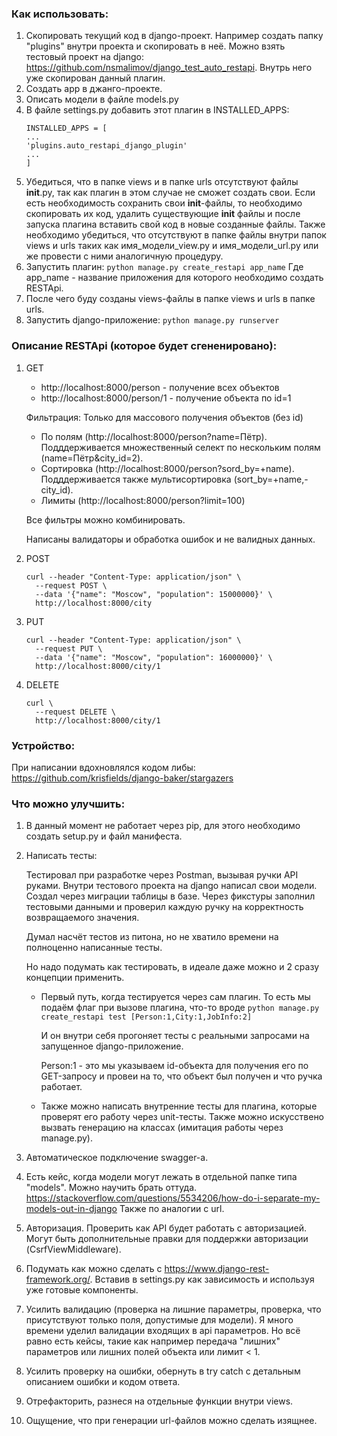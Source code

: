 ### Как использовать:

1. Скопировать текущий код в django-проект. Например создать папку "plugins" внутри проекта и скопировать в неё.
Можно взять тестовый проект на django: https://github.com/nsmalimov/django_test_auto_restapi. Внутрь него уже скопирован данный плагин.
2. Создать app в джанго-проекте.
3. Описать модели в файле models.py
4. В файле settings.py добавить этот плагин в INSTALLED_APPS:
    ```
    INSTALLED_APPS = [
    ...
    'plugins.auto_restapi_django_plugin'
    ...
    ]
    ```
5. Убедиться, что в папке views и в папке urls отсутствуют файлы __init__.py, так как
плагин в этом случае не сможет создать свои. Если есть необходимость сохранить свои __init__-файлы, то
необходимо скопировать их код, удалить существующие __init__ файлы и после запуска плагина вставить свой код в 
новые созданные файлы. Также необходимо убедиться, что отсутствуют в папке файлы внутри папок 
views и urls таких как имя_модели_view.py и имя_модели_url.py или же провести с ними 
аналогичную процедуру.
6. Запустить плагин: `python manage.py create_restapi app_name`
Где app_name - название приложения для которого необходимо создать RESTApi.
7. После чего буду созданы views-файлы в папке views и urls в папке urls.
8. Запустить django-приложение: `python manage.py runserver`

### Описание RESTApi (которое будет сгененировано):
1. GET
    * http://localhost:8000/person - получение всех объектов
    * http://localhost:8000/person/1 - получение объекта по id=1
    
    Фильтрация:
    Только для массового получения объектов (без id)
    * По полям (http://localhost:8000/person?name=Пётр). Подддерживается множественный селект по нескольким полям (name=Пётр&city_id=2).
    * Сортировка (http://localhost:8000/person?sord_by=+name). Подддерживается также мультисортировка (sort_by=+name,-city_id).
    * Лимиты (http://localhost:8000/person?limit=100)
    
    Все фильтры можно комбинировать.
    
    Написаны валидаторы и обработка ошибок и не валидных данных.

2. POST
    ```
    curl --header "Content-Type: application/json" \
      --request POST \
      --data '{"name": "Moscow", "population": 15000000}' \
      http://localhost:8000/city
    ```
3. PUT
    ```
    curl --header "Content-Type: application/json" \
      --request PUT \
      --data '{"name": "Moscow", "population": 16000000}' \
      http://localhost:8000/city/1
    ```
4. DELETE
    ```
    curl \
      --request DELETE \
      http://localhost:8000/city/1
    ```
   
###  Устройство:
При написании вдохновлялся кодом либы: https://github.com/krisfields/django-baker/stargazers

### Что можно улучшить:
1. В данный момент не работает через pip, для этого необходимо создать setup.py и файл манифеста.
2. Написать тесты:

    Тестировал при разработке через Postman, вызывая ручки API руками. Внутри тестового проекта на django написал свои модели.
    Создал через миграции таблицы в базе. Через фикстуры заполнил тестовыми данными и проверил каждую ручку на корректность возвращаемого
    значения.
    
    Думал насчёт тестов из питона, но не хватило времени на полноценно написанные тесты.
    
    Но надо подумать как тестировать, в идеале даже можно и 2 сразу концепции применить.
    
    * Первый путь, когда тестируется через сам плагин. То есть мы подаём флаг при вызове плагина, что-то вроде
    `python manage.py create_restapi test [Person:1,City:1,JobInfo:2]`
    
        И он внутри себя прогоняет тесты с реальными запросами на запущенное django-приложение.
        
        Person:1 - это мы указываем id-объекта для получения его по GET-запросу и провеи на то, что объект был получен
        и что ручка работает.
    
    * Также можно написать внутренние тесты для плагина, которые проверят его работу через unit-тесты. Также
        можно искусствено вызвать генерацию на классах (имитация работы через manage.py).

3. Автоматическое подключение swagger-а.
4. Есть кейс, когда модели могут лежать в отдельной папке типа "models".
Можно научить брать оттуда.
https://stackoverflow.com/questions/5534206/how-do-i-separate-my-models-out-in-django
Также по аналогии с url.
5. Авторизация. Проверить как API будет работать с авторизацией. Могут быть дополнительные правки для поддержки авторизации (CsrfViewMiddleware).
6. Подумать как можно сделать с https://www.django-rest-framework.org/. Вставив в settings.py как зависимость и используя уже готовые компоненты.
7. Усилить валидацию (проверка на лишние параметры, проверка, что присутствуют только поля, допустимые для модели). Я много
времени уделил валидации входящих в api параметров. Но всё равно есть кейсы, такие как
например передача "лишних" параметров или лишних полей объекта или лимит < 1.
8. Усилить проверку на ошибки, обернуть в try catch с детальным описанием ошибки и кодом ответа.
9. Отрефакторить, разнеся на отдельные функции внутри views.
10. Ощущение, что при генерации url-файлов можно сделать изящнее.